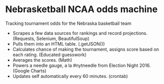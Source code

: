 # Nebrasketball NCAA odds machine
Tracking tournament odds for the Nebraska basketball team

- Scrapes a few data sources for rankings and record projections. (Requests, Selenium, BeautifulSoup)
- Pulls them into an HTML table. (.getJSON())
- Calculates chance of making the tournament, assigns score based on each rating. (Educated guesswork)
- Averages the scores. (Math)
- Powers a needle gauge, a la #nytneedle from Election Night 2016. (Google Charts)
- Updates self automatically every 60 minutes. (crontab)
